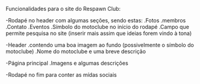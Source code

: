 Funcionalidades para o site do Respawn Club:

-Rodapé no header com algumas seções, sendo estas:
.Fotos
.membros
.Contato
.Eventos
.Símbolo do motoclube no início do rodapé
.Campo que permite pesquisa no site
(inserir mais assim que ideias forem vindo à tona)

-Header 
.contendo uma boa imagem ao fundo (possivelmente o símbolo do motoclube)
.Nome do motoclube e uma breve descrição

-Página principal
.Imagens e algumas descrições

-Rodapé no fim para conter as mídas sociais
